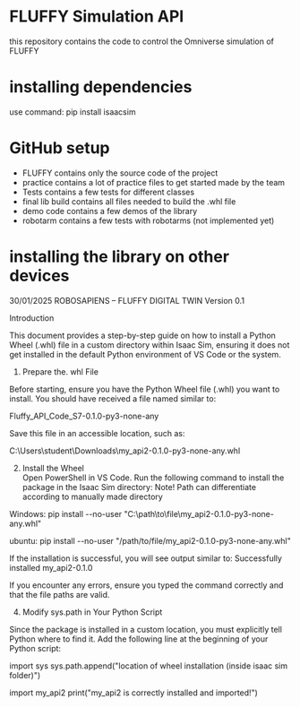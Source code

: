 # FLUFFY Simulation API
 this repository contains the code to control the Omniverse simulation of FLUFFY

# installing dependencies
use command: pip install isaacsim

# GitHub setup
- FLUFFY contains only the source code of the project
- practice contains a lot of practice files to get started made by the team
- Tests contains a few tests for different classes
- final lib build contains all files needed to build the .whl file
- demo code contains a few demos of the library
- robotarm contains a few tests with robotarms (not implemented yet)

# installing the library on other devices
30/01/2025 
ROBOSAPIENS – FLUFFY DIGITAL TWIN 
Version 0.1 

Introduction 

This document provides a step-by-step guide on how to install a Python Wheel (.whl) file in a custom directory within Isaac Sim, ensuring it does not get installed in the default Python environment of VS Code or the system. 

1. Prepare the. whl File 

Before starting, ensure you have the Python Wheel file (.whl) you want to install. You should have received a file named similar to: 

Fluffy_API_Code_S7-0.1.0-py3-none-any 

Save this file in an accessible location, such as: 

C:\Users\student\Downloads\my_api2-0.1.0-py3-none-any.whl 

2. Install the Wheel  
    Open PowerShell in VS Code. 
    Run the following command to install the package in the Isaac Sim directory: 
Note! Path can differentiate according to manually made directory  


Windows: 
pip install --no-user "C:\path\to\file\my_api2-0.1.0-py3-none-any.whl" 

 

ubuntu: 
pip install --no-user "/path/to/file/my_api2-0.1.0-py3-none-any.whl" 

 
If the installation is successful, you will see output similar to: 
Successfully installed my_api2-0.1.0 

If you encounter any errors, ensure you typed the command correctly and that the file paths are valid. 


4. Modify sys.path in Your Python Script 

Since the package is installed in a custom location, you must explicitly tell Python where to find it. 
Add the following line at the beginning of your Python script: 

import sys 
sys.path.append("location of wheel installation (inside isaac sim folder)") 

import my_api2 
print("my_api2 is correctly installed and imported!") 

​ 

 
